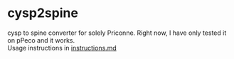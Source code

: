 # cysp2spine
cysp to spine converter for solely Priconne.
Right now, I have only tested it on pPeco and it works. <br />
Usage instructions in [instructions.md](INSTRUCTIONS.md)
